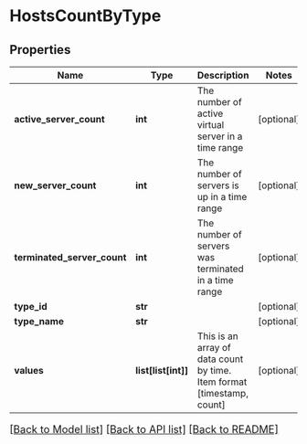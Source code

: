 # HostsCountByType

## Properties
Name | Type | Description | Notes
------------ | ------------- | ------------- | -------------
**active_server_count** | **int** | The number of active virtual server in a time range | [optional] 
**new_server_count** | **int** | The number of servers is up in a time range | [optional] 
**terminated_server_count** | **int** | The number of servers was terminated in a time range | [optional] 
**type_id** | **str** |  | [optional] 
**type_name** | **str** |  | [optional] 
**values** | **list[list[int]]** | This is an array of data count by time. Item format [timestamp, count] | [optional] 

[[Back to Model list]](../README.md#documentation-for-models) [[Back to API list]](../README.md#documentation-for-api-endpoints) [[Back to README]](../README.md)

<style>
     p, ul, ol, li { font-size: 18px !important;}
</style>


